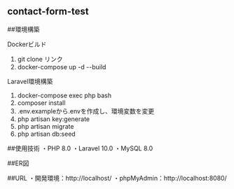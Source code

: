 ## contact-form-test
##環境構築

Dockerビルド
1. git clone リンク
2. docker-compose up -d --build

Laravel環境構築
1. docker-compose exec php bash
2. composer install
3. .env.exampleから.envを作成し、環境変数を変更
4. php artisan key:generate
5. php artisan migrate
6. php artisan db:seed

##使用技術
・PHP 8.0
・Laravel 10.0
・MySQL 8.0

##ER図

##URL
・開発環境：http://localhost/
・phpMyAdmin：http://localhost:8080/
